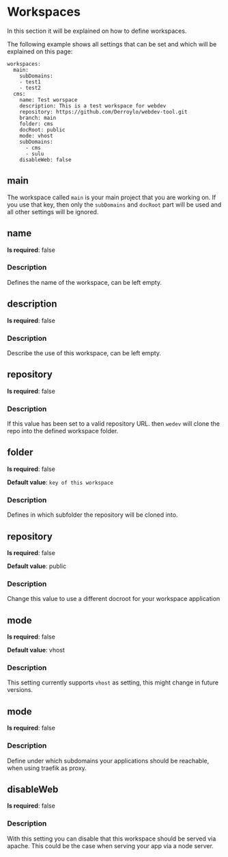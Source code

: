 # Workspaces

In this section it will be explained on how to define workspaces.

The following example shows all settings that can be set and which will be explained on this page:

```yaml:line-numbers {1}
workspaces:
  main:
    subDomains:
    - test1
    - test2
  cms:
    name: Test worspace
    description: This is a test workspace for webdev
    repository: https://github.com/Derroylo/webdev-tool.git
    branch: main
    folder: cms
    docRoot: public
    mode: vhost
    subDomains:
      - cms
      - sulu
    disableWeb: false
```

## main

The workspace called `main` is your main project that you are working on. If you use that key, then only the `subDomains` and `docRoot` part will be used and all other settings will be ignored.

## name
**Is required**: false

### Description
Defines the name of the workspace, can be left empty.

## description
**Is required**: false

### Description
Describe the use of this workspace, can be left empty.

## repository
**Is required**: false

### Description
If this value has been set to a valid repository URL. then `wedev` will clone the repo into the defined workspace folder.

## folder
**Is required**: false

**Default value**: `key of this workspace`

### Description
Defines in which subfolder the repository will be cloned into.

## repository
**Is required**: false

**Default value**: public

### Description
Change this value to use a different docroot for your workspace application

## mode
**Is required**: false

**Default value**: vhost

### Description
This setting currently supports `vhost` as setting, this might change in future versions.

## mode
**Is required**: false

### Description
Define under which subdomains your applications should be reachable, when using traefik as proxy.

## disableWeb
**Is required**: false

### Description
With this setting you can disable that this workspace should be served via apache. This could be the case when serving your app via a node server.